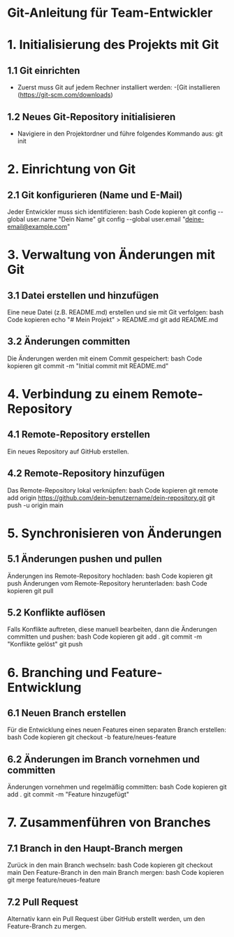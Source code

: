 # Git-Anleitung für Team-Entwickler


# 1. Initialisierung des Projekts mit Git

## 1.1 Git einrichten
- Zuerst muss Git auf jedem Rechner installiert werden:
  -[Git installieren (https://git-scm.com/downloads)

## 1.2 Neues Git-Repository initialisieren
- Navigiere in den Projektordner und führe folgendes Kommando aus:
  git init

# 2. Einrichtung von Git

## 2.1 Git konfigurieren (Name und E-Mail)
Jeder Entwickler muss sich identifizieren:
bash
Code kopieren
git config --global user.name "Dein Name"
git config --global user.email "deine-email@example.com"

# 3. Verwaltung von Änderungen mit Git

## 3.1 Datei erstellen und hinzufügen
Eine neue Datei (z.B. README.md) erstellen und sie mit Git verfolgen:
bash
Code kopieren
echo "# Mein Projekt" > README.md
git add README.md

## 3.2 Änderungen committen
Die Änderungen werden mit einem Commit gespeichert:
bash
Code kopieren
git commit -m "Initial commit mit README.md"

# 4. Verbindung zu einem Remote-Repository

## 4.1 Remote-Repository erstellen
Ein neues Repository auf GitHub erstellen.

## 4.2 Remote-Repository hinzufügen
Das Remote-Repository lokal verknüpfen:
bash
Code kopieren
git remote add origin https://github.com/dein-benutzername/dein-repository.git
git push -u origin main

# 5. Synchronisieren von Änderungen

## 5.1 Änderungen pushen und pullen
Änderungen ins Remote-Repository hochladen:
bash
Code kopieren
git push
Änderungen vom Remote-Repository herunterladen:
bash
Code kopieren
git pull

## 5.2 Konflikte auflösen
Falls Konflikte auftreten, diese manuell bearbeiten, dann die Änderungen committen und pushen:
bash
Code kopieren
git add .
git commit -m "Konflikte gelöst"
git push

# 6. Branching und Feature-Entwicklung

## 6.1 Neuen Branch erstellen
Für die Entwicklung eines neuen Features einen separaten Branch erstellen:
bash
Code kopieren
git checkout -b feature/neues-feature

## 6.2 Änderungen im Branch vornehmen und committen
Änderungen vornehmen und regelmäßig committen:
bash
Code kopieren
git add .
git commit -m "Feature hinzugefügt"

# 7. Zusammenführen von Branches

## 7.1 Branch in den Haupt-Branch mergen
Zurück in den main Branch wechseln:
bash
Code kopieren
git checkout main
Den Feature-Branch in den main Branch mergen:
bash
Code kopieren
git merge feature/neues-feature

## 7.2 Pull Request 
Alternativ kann ein Pull Request über GitHub erstellt werden, um den Feature-Branch zu mergen.
 
